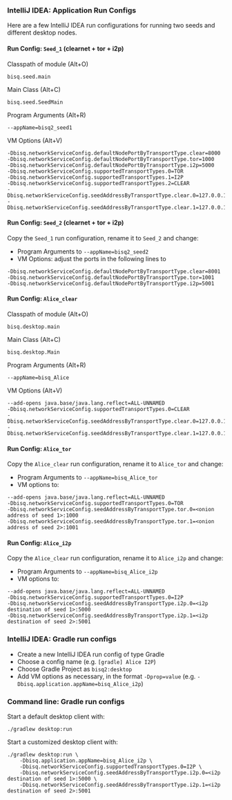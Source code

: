 ### IntelliJ IDEA: Application Run Configs

Here are a few IntelliJ IDEA run configurations for running two seeds and different desktop nodes.

#### Run Config: `Seed_1` (clearnet + tor + i2p)

Classpath of module (Alt+O)
```
bisq.seed.main
```

Main Class (Alt+C)
```
bisq.seed.SeedMain
```

Program Arguments (Alt+R)
```
--appName=bisq2_seed1
```

VM Options (Alt+V)
```
-Dbisq.networkServiceConfig.defaultNodePortByTransportType.clear=8000 
-Dbisq.networkServiceConfig.defaultNodePortByTransportType.tor=1000 
-Dbisq.networkServiceConfig.defaultNodePortByTransportType.i2p=5000 
-Dbisq.networkServiceConfig.supportedTransportTypes.0=TOR 
-Dbisq.networkServiceConfig.supportedTransportTypes.1=I2P 
-Dbisq.networkServiceConfig.supportedTransportTypes.2=CLEAR 
-Dbisq.networkServiceConfig.seedAddressByTransportType.clear.0=127.0.0.1:8000 
-Dbisq.networkServiceConfig.seedAddressByTransportType.clear.1=127.0.0.1:8001
```

#### Run Config: `Seed_2` (clearnet + tor + i2p)

Copy the `Seed_1` run configuration, rename it to `Seed_2` and change:
- Program Arguments to `--appName=bisq2_seed2`
- VM Options: adjust the ports in the following lines to
```
-Dbisq.networkServiceConfig.defaultNodePortByTransportType.clear=8001 
-Dbisq.networkServiceConfig.defaultNodePortByTransportType.tor=1001 
-Dbisq.networkServiceConfig.defaultNodePortByTransportType.i2p=5001 
```


#### Run Config: `Alice_clear`

Classpath of module (Alt+O)
```
bisq.desktop.main
```

Main Class (Alt+C)
```
bisq.desktop.Main
```

Program Arguments (Alt+R)
```
--appName=bisq_Alice
```

VM Options (Alt+V)
```
--add-opens java.base/java.lang.reflect=ALL-UNNAMED 
-Dbisq.networkServiceConfig.supportedTransportTypes.0=CLEAR 
-Dbisq.networkServiceConfig.seedAddressByTransportType.clear.0=127.0.0.1:8000 
-Dbisq.networkServiceConfig.seedAddressByTransportType.clear.1=127.0.0.1:8001
```


#### Run Config: `Alice_tor`

Copy the `Alice_clear` run configuration, rename it to `Alice_tor` and change:
- Program Arguments to `--appName=bisq_Alice_tor`
- VM options to:
```
--add-opens java.base/java.lang.reflect=ALL-UNNAMED 
-Dbisq.networkServiceConfig.supportedTransportTypes.0=TOR 
-Dbisq.networkServiceConfig.seedAddressByTransportType.tor.0=<onion address of seed 1>:1000 
-Dbisq.networkServiceConfig.seedAddressByTransportType.tor.1=<onion address of seed 2>:1001
```

#### Run Config: `Alice_i2p`

Copy the `Alice_clear` run configuration, rename it to `Alice_i2p` and change:
- Program Arguments to `--appName=bisq_Alice_i2p`
- VM options to:
```
--add-opens java.base/java.lang.reflect=ALL-UNNAMED 
-Dbisq.networkServiceConfig.supportedTransportTypes.0=I2P 
-Dbisq.networkServiceConfig.seedAddressByTransportType.i2p.0=<i2p destination of seed 1>:5000 
-Dbisq.networkServiceConfig.seedAddressByTransportType.i2p.1=<i2p destination of seed 2>:5001
```

### IntelliJ IDEA: Gradle run configs

* Create a new IntelliJ IDEA run config of type Gradle
* Choose a config name (e.g. `[gradle] Alice I2P`)
* Choose Gradle Project as `bisq2:desktop`
* Add VM options as necessary, in the format `-Dprop=value` (e.g. `-Dbisq.application.appName=bisq_Alice_i2p`)


### Command line: Gradle run configs

Start a default desktop client with:

```
./gradlew desktop:run
```

Start a customized desktop client with:

```
./gradlew desktop:run \
    -Dbisq.application.appName=bisq_Alice_i2p \
    -Dbisq.networkServiceConfig.supportedTransportTypes.0=I2P \
    -Dbisq.networkServiceConfig.seedAddressByTransportType.i2p.0=<i2p destination of seed 1>:5000 \
    -Dbisq.networkServiceConfig.seedAddressByTransportType.i2p.1=<i2p destination of seed 2>:5001
```